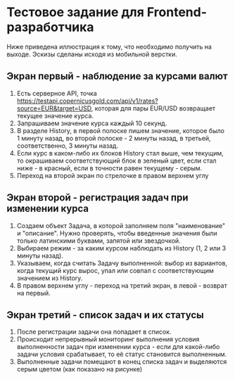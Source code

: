 # Тестовое задание для Frontend-разработчика

Ниже приведена иллюстрация к тому, что необходимо получить на выходе. Эскизы сделаны исходя из мобильной верстки.


## Экран первый - наблюдение за курсами валют

1. Есть серверное API, точка https://testapi.copernicusgold.com/api/v1/rates?source=EUR&target=USD,
   которая для пары EUR/USD возвращает текущее значение курса.
2. Запрашиваем значение курса каждый 10 секунд.
3. В разделе History, в первой полоске пишем значение, которое было 1 минуту назад, во второй полоске - 2 минуты назад, в третьей, соответственно, 3 минуты назад.
4. Если курс в каком-либо их блоков History стал выше, чем текущим, то окрашиваем соответствующий блок в зеленый цвет, если стал ниже - в красный, если в точности равен текущему - серым.
5. Переход на второй экран по стрелочке в правом верхнем углу



## Экран второй - регистрация задач при изменении курса

1. Создаем объект Задача, в которой заполняем поля "наименование" и "описание". Нужно проверять, чтобы введенные значения были только латинскими буквами, запятой или звездочкой.
2. Выбираем режим - за каким курсом наблюдать из History (1, 2 или 3 минуты назад).
3. Указываем, когда считать Задачу выполненной: выбор из вариантов, когда текущий курс вырос, упал или совпал с соответствующим значением из History.
4. В правом верхнем углу - переход на третий экран, в левой - возврат на первый.



## Экран третий - список задач и их статусы

1. После регистрации задачи она попадает в список.
2. Происходит непрерывный мониторинг выполнения условия выполненности задач при изменении курса - если для какой-либо задачи условия срабатывает, то её статус становится выполненным.
3. Выполненные задачи помещают в конец списка задач и выделяются серым цветом (как показано на рисунке)
